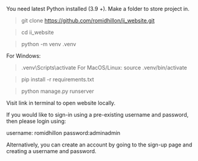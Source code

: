 
You need latest Python installed (3.9 +).
Make a folder to store project in.


> git clone https://github.com/romidhillon/ii_website.git

> cd ii_website

> python -m venv .venv

For Windows:
> .venv\Scripts\activate
For MacOS/Linux:
> source .venv/bin/activate

> pip install -r requirements.txt

> python manage.py runserver


Visit link in terminal to open website locally.


If you would like to sign-in using a pre-existing username and password, then please login using: 

username: romidhillon
password:adminadmin

Alternatively, you can create an account by going to the sign-up page and creating a username and password. 







